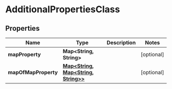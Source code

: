 
# AdditionalPropertiesClass

## Properties
Name | Type | Description | Notes
------------ | ------------- | ------------- | -------------
**mapProperty** | **Map&lt;String, String&gt;** |  |  [optional]
**mapOfMapProperty** | [**Map&lt;String, Map&lt;String, String&gt;&gt;**](Map.md) |  |  [optional]




